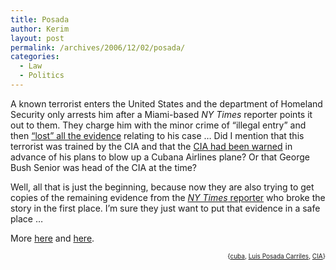 ```yaml
---
title: Posada
author: Kerim
layout: post
permalink: /archives/2006/12/02/posada/
categories:
  - Law
  - Politics
---
```

A known terrorist enters the United States and the department of Homeland Security only arrests him after a Miami-based *NY Times* reporter points it out to them. They charge him with the minor crime of &#8220;illegal entry&#8221; and then <a href="http://www.bardachreports.com/articles/wp_20061112new.html" onclick="_gaq.push(['_trackEvent', 'outbound-article', 'http://www.bardachreports.com/articles/wp_20061112new.html', '&#8220;lost&#8221; all the evidence']);" >&#8220;lost&#8221; all the evidence</a> relating to his case &#8230; Did I mention that this terrorist was trained by the CIA and that the <a href="http://www.miami.com/mld/miamiherald/news/world/americas/15719066.htm" onclick="_gaq.push(['_trackEvent', 'outbound-article', 'http://www.miami.com/mld/miamiherald/news/world/americas/15719066.htm', 'CIA had been warned']);" >CIA had been warned</a> in advance of his plans to blow up a Cubana Airlines plane? Or that George Bush Senior was head of the CIA at the time?

Well, all that is just the beginning, because now they are also trying to get copies of the remaining evidence from the <a href="http://www.bardachreports.com/articles/wp_20061112new.html" onclick="_gaq.push(['_trackEvent', 'outbound-article', 'http://www.bardachreports.com/articles/wp_20061112new.html', 'NY Times reporter']);" ><em>NY Times</em> reporter</a> who broke the story in the first place. I&#8217;m sure they just want to put that evidence in a safe place &#8230;

More <a href="http://www.bardachreports.com/posada_files.htm" onclick="_gaq.push(['_trackEvent', 'outbound-article', 'http://www.bardachreports.com/posada_files.htm', 'here']);" >here</a> and <a href="http://www.onthemedia.org/transcripts/2006/12/01/06" onclick="_gaq.push(['_trackEvent', 'outbound-article', 'http://www.onthemedia.org/transcripts/2006/12/01/06', 'here']);" >here</a>.  
<!-- technorati tags start -->

<div style="text-align:right;">
  <span style="font-size:x-small;">{<a href="http://www.technorati.com/tag/cuba" onclick="_gaq.push(['_trackEvent', 'outbound-article', 'http://www.technorati.com/tag/cuba', 'cuba']);"  rel="tag">cuba</a>, <a href="http://www.technorati.com/tag/Luis Posada Carriles" onclick="_gaq.push(['_trackEvent', 'outbound-article', 'http://www.technorati.com/tag/Luis Posada Carriles', 'Luis Posada Carriles']);"  rel="tag">Luis Posada Carriles</a>, <a href="http://www.technorati.com/tag/CIA" onclick="_gaq.push(['_trackEvent', 'outbound-article', 'http://www.technorati.com/tag/CIA', 'CIA']);"  rel="tag">CIA</a>}</span>


<!-- technorati tags end -->

